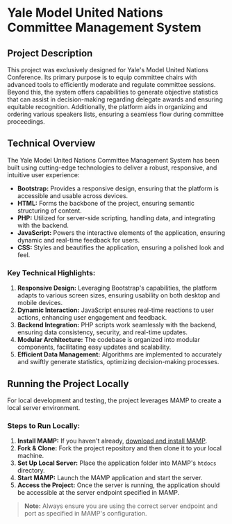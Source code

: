 # Yale Model United Nations Committee Management System

## Project Description

This project was exclusively designed for Yale's Model United Nations Conference. Its primary purpose is to equip committee chairs with advanced tools to efficiently moderate and regulate committee sessions. Beyond this, the system offers capabilities to generate objective statistics that can assist in decision-making regarding delegate awards and ensuring equitable recognition. Additionally, the platform aids in organizing and ordering various speakers lists, ensuring a seamless flow during committee proceedings.

## Technical Overview

The Yale Model United Nations Committee Management System has been built using cutting-edge technologies to deliver a robust, responsive, and intuitive user experience:

- **Bootstrap:** Provides a responsive design, ensuring that the platform is accessible and usable across devices.
- **HTML:** Forms the backbone of the project, ensuring semantic structuring of content.
- **PHP:** Utilized for server-side scripting, handling data, and integrating with the backend.
- **JavaScript:** Powers the interactive elements of the application, ensuring dynamic and real-time feedback for users.
- **CSS:** Styles and beautifies the application, ensuring a polished look and feel.

### Key Technical Highlights:

1. **Responsive Design:** Leveraging Bootstrap's capabilities, the platform adapts to various screen sizes, ensuring usability on both desktop and mobile devices.
2. **Dynamic Interaction:** JavaScript ensures real-time reactions to user actions, enhancing user engagement and feedback.
3. **Backend Integration:** PHP scripts work seamlessly with the backend, ensuring data consistency, security, and real-time updates.
4. **Modular Architecture:** The codebase is organized into modular components, facilitating easy updates and scalability.
5. **Efficient Data Management:** Algorithms are implemented to accurately and swiftly generate statistics, optimizing decision-making processes.

## Running the Project Locally

For local development and testing, the project leverages MAMP to create a local server environment.

### Steps to Run Locally:

1. **Install MAMP:** If you haven't already, [download and install MAMP](https://www.mamp.info/en/downloads/).
2. **Fork & Clone:** Fork the project repository and then clone it to your local machine.
3. **Set Up Local Server:** Place the application folder into MAMP's `htdocs` directory.
4. **Start MAMP:** Launch the MAMP application and start the server.
5. **Access the Project:** Once the server is running, the application should be accessible at the server endpoint specified in MAMP.

> **Note:** Always ensure you are using the correct server endpoint and port as specified in MAMP's configuration.

